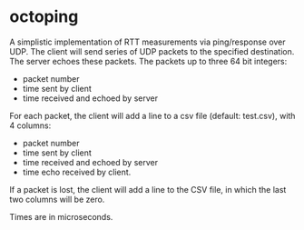 # octoping

A simplistic implementation of RTT measurements via ping/response over UDP. The client will send series of
UDP packets to the specified destination. The server echoes these packets. The packets
up to three 64 bit integers:

* packet number
* time sent by client
* time received and echoed by server

For each packet, the client will add a line to a csv file (default: test.csv), with 4 columns:

* packet number
* time sent by client
* time received and echoed by server
* time echo received by client.

If a packet is lost, the client will add a line to the CSV file, in which the last two columns will be zero.

Times are in microseconds.

